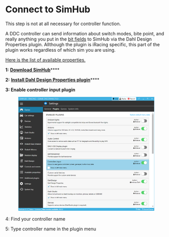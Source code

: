 # Connect to SimHub

This step is not at all necessary for controller function.

A DDC controller can send information about switch modes, bite point, and really anything you put in the [bit fields](field-placement.md) to SimHub via the Dahl Design Properties plugin. Allthough the plugin is iRacing specific, this part of the plugin works regardless of which sim you are using.&#x20;

[Here is the list of available properties.](https://dahl-design.gitbook.io/properties/properties/ddc)

**1:** [**Download SimHub**](https://www.simhubdash.com/download-2/)****

**2:** [**Install Dahl Design Properties plugin**](https://dahl-design.gitbook.io/properties/introduction/install)****

**3: Enable controller input plugin**

<figure><img src="../.gitbook/assets/image (1).png" alt=""><figcaption></figcaption></figure>

4: Find your controller name

5: Type controller name in the plugin menu



